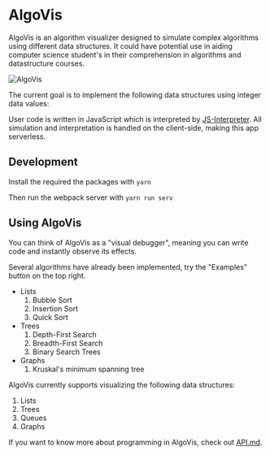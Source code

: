# AlgoVis

AlgoVis is an algorithm visualizer designed to simulate complex algorithms using different data structures. It could have potential use in aiding computer science student's in their comprehension in algorithms and datastructure courses.

![AlgoVis](/uploads/81c16e23b72bc327e64b10c52e1d6cff/Capture.PNG)

The current goal is to implement the following data structures using integer data values:

User code is written in JavaScript which is interpreted by [JS-Interpreter](https://github.com/NeilFraser/JS-Interpreter). All simulation and interpretation is handled on the client-side, making this app serverless.

## Development

Install the required the packages with `yarn`

Then run the webpack server with `yarn run serv`

## Using AlgoVis

You can think of AlgoVis as a "visual debugger", meaning you can write code and instantly observe its effects.

Several algorithms have already been implemented, try the "Examples" button on the top right.
* Lists
  1. Bubble Sort
  2. Insertion Sort
  3. Quick Sort
* Trees
  1. Depth-First Search
  2. Breadth-First Search
  3. Binary Search Trees
* Graphs
  1. Kruskal's minimum spanning tree

AlgoVis currently supports visualizing the following data structures:

1. Lists
2. Trees
3. Queues
4. Graphs

If you want to know more about programming in AlgoVis, check out [API.md](/API.md).
